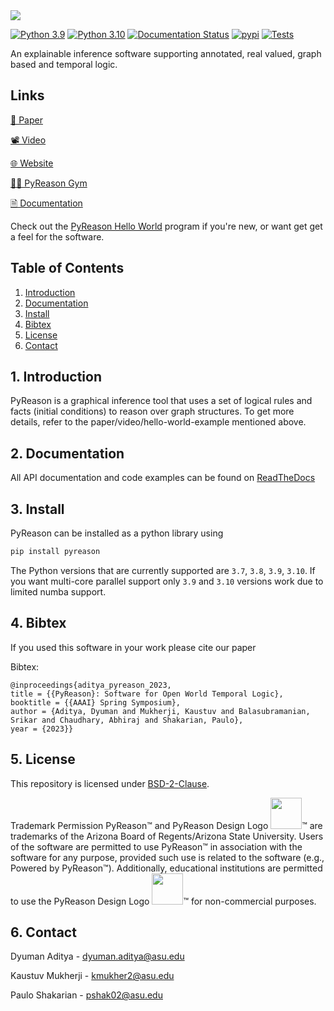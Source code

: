 <img src="https://raw.githubusercontent.com/lab-v2/pyreason/main/media/pyreason_logo.jpg"/>

[![Python 3.9](https://img.shields.io/badge/python-3.9-blue.svg)](https://www.python.org/downloads/release/python-390/)
[![Python 3.10](https://img.shields.io/badge/python-3.10-blue.svg)](https://www.python.org/downloads/release/python-3100/)
[![Documentation Status](https://readthedocs.org/projects/pyreason/badge/?version=latest)](https://pyreason.readthedocs.io/en/latest/?badge=latest)
[![pypi](https://github.com/lab-v2/pyreason/actions/workflows/python-publish.yml/badge.svg)](https://github.com/lab-v2/pyreason/actions/workflows/python-publish.yml)
[![Tests](https://github.com/lab-v2/pyreason/actions/workflows/python-package-version-test.yml/badge.svg)](https://github.com/lab-v2/pyreason/actions/workflows/python-package-version-test.yml)


An explainable inference software supporting annotated, real valued, graph based and temporal logic.

## Links
[📃 Paper](https://arxiv.org/abs/2302.13482)

[📽️ Video](https://www.youtube.com/watch?v=E1PSl3KQCmo)

[🌐 Website](https://neurosymbolic.asu.edu/pyreason/)

[🏋️‍♂️ PyReason Gym](https://github.com/lab-v2/pyreason-gym)

[🗎 Documentation](https://pyreason.readthedocs.io/en/latest/)

Check out the [PyReason Hello World](https://pyreason.readthedocs.io/en/latest/tutorials/Basic%20tutorial.html) program if you're new, or want get get a feel for the software.


## Table of Contents
  
1. [Introduction](#1-introduction)
2. [Documentation](#2-documentation)
3. [Install](#3-install)
5. [Bibtex](#4-bibtex)
6. [License](#5-license)
7. [Contact](#6-contact)


## 1. Introduction
PyReason is a graphical inference tool that uses a set of logical rules and facts (initial conditions) to reason over graph structures. To get more details, refer to the paper/video/hello-world-example mentioned above.
 
## 2. Documentation 
All API documentation and code examples can be found on [ReadTheDocs](https://pyreason.readthedocs.io/en/latest/)

## 3. Install
PyReason can be installed as a python library using

```bash
pip install pyreason
```
The Python versions that are currently supported are `3.7`, `3.8`, `3.9`, `3.10`. If you want multi-core parallel support only `3.9` and `3.10` versions work due to limited numba support.

## 4. Bibtex
If you used this software in your work please cite our paper

Bibtex:
```
@inproceedings{aditya_pyreason_2023,
title = {{PyReason}: Software for Open World Temporal Logic},
booktitle = {{AAAI} Spring Symposium},
author = {Aditya, Dyuman and Mukherji, Kaustuv and Balasubramanian, Srikar and Chaudhary, Abhiraj and Shakarian, Paulo},
year = {2023}}
```

## 5. License
This repository is licensed under [BSD-2-Clause](https://github.com/lab-v2/pyreason/blob/main/LICENSE.md).

Trademark Permission PyReason™ and PyReason Design Logo <img src="https://raw.githubusercontent.com/lab-v2/pyreason/main/media/pyreason_logo.jpg" width="50"/>™ are trademarks of the Arizona Board of Regents/Arizona State University. Users of the software are permitted to use PyReason™ in association with the software for any purpose, provided such use is related to the software (e.g., Powered by PyReason™). Additionally, educational institutions are permitted to use the PyReason Design Logo <img src="https://raw.githubusercontent.com/lab-v2/pyreason/main/media/pyreason_logo.jpg" width="50"/>™ for non-commercial purposes.


## 6. Contact
Dyuman Aditya - dyuman.aditya@asu.edu

Kaustuv Mukherji - kmukher2@asu.edu

Paulo Shakarian - pshak02@asu.edu
